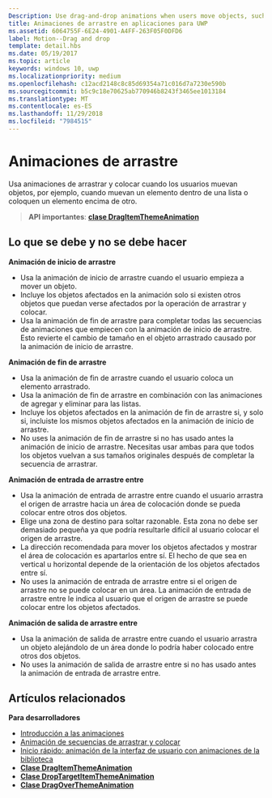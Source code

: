 ```yaml
---
Description: Use drag-and-drop animations when users move objects, such as moving an item within a list, or dropping an item on top of another.
title: Animaciones de arrastre en aplicaciones para UWP
ms.assetid: 6064755F-6E24-4901-A4FF-263F05F0DFD6
label: Motion--Drag and drop
template: detail.hbs
ms.date: 05/19/2017
ms.topic: article
keywords: windows 10, uwp
ms.localizationpriority: medium
ms.openlocfilehash: c12acd2148c8c85d69354a71c016d7a7230e590b
ms.sourcegitcommit: b5c9c18e70625ab770946b8243f3465ee1013184
ms.translationtype: MT
ms.contentlocale: es-ES
ms.lasthandoff: 11/29/2018
ms.locfileid: "7984515"
---
```

# <a name="drag-animations"></a>Animaciones de arrastre




Usa animaciones de arrastrar y colocar cuando los usuarios muevan objetos, por ejemplo, cuando muevan un elemento dentro de una lista o coloquen un elemento encima de otro.

> **API importantes**: [**clase DragItemThemeAnimation**](https://msdn.microsoft.com/library/windows/apps/br243174)


## <a name="dos-and-donts"></a>Lo que se debe y no se debe hacer


**Animación de inicio de arrastre**

-   Usa la animación de inicio de arrastre cuando el usuario empieza a mover un objeto.
-   Incluye los objetos afectados en la animación solo si existen otros objetos que puedan verse afectados por la operación de arrastrar y colocar.
-   Usa la animación de fin de arrastre para completar todas las secuencias de animaciones que empiecen con la animación de inicio de arrastre. Esto revierte el cambio de tamaño en el objeto arrastrado causado por la animación de inicio de arrastre.

**Animación de fin de arrastre**

-   Usa la animación de fin de arrastre cuando el usuario coloca un elemento arrastrado.
-   Usa la animación de fin de arrastre en combinación con las animaciones de agregar y eliminar para las listas.
-   Incluye los objetos afectados en la animación de fin de arrastre si, y solo si, incluiste los mismos objetos afectados en la animación de inicio de arrastre.
-   No uses la animación de fin de arrastre si no has usado antes la animación de inicio de arrastre. Necesitas usar ambas para que todos los objetos vuelvan a sus tamaños originales después de completar la secuencia de arrastrar.

**Animación de entrada de arrastre entre**

-   Usa la animación de entrada de arrastre entre cuando el usuario arrastra el origen de arrastre hacia un área de colocación donde se pueda colocar entre otros dos objetos.
-   Elige una zona de destino para soltar razonable. Esta zona no debe ser demasiado pequeña ya que podría resultarle difícil al usuario colocar el origen de arrastre.
-   La dirección recomendada para mover los objetos afectados y mostrar el área de colocación es apartarlos entre sí. El hecho de que sea en vertical u horizontal depende de la orientación de los objetos afectados entre sí.
-   No uses la animación de entrada de arrastre entre si el origen de arrastre no se puede colocar en un área. La animación de entrada de arrastre entre le indica al usuario que el origen de arrastre se puede colocar entre los objetos afectados.

**Animación de salida de arrastre entre**

-   Usa la animación de salida de arrastre entre cuando el usuario arrastra un objeto alejándolo de un área donde lo podría haber colocado entre otros dos objetos.
-   No uses la animación de salida de arrastre entre si no has usado antes la animación de entrada de arrastre entre.


## <a name="related-articles"></a>Artículos relacionados

**Para desarrolladores**
* [Introducción a las animaciones](https://msdn.microsoft.com/library/windows/apps/mt187350)
* [Animación de secuencias de arrastrar y colocar](https://msdn.microsoft.com/library/windows/apps/xaml/jj649427)
* [Inicio rápido: animación de la interfaz de usuario con animaciones de la biblioteca](https://msdn.microsoft.com/library/windows/apps/xaml/hh452703)
* [**Clase DragItemThemeAnimation**](https://msdn.microsoft.com/library/windows/apps/br243174)
* [**Clase DropTargetItemThemeAnimation**](https://msdn.microsoft.com/library/windows/apps/br243186)
* [**Clase DragOverThemeAnimation**](https://msdn.microsoft.com/library/windows/apps/br243180)


 




